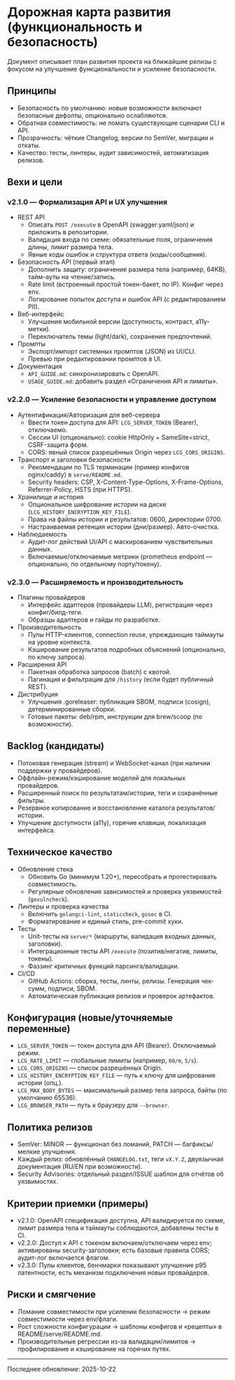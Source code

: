 # Дорожная карта развития (функциональность и безопасность)

Документ описывает план развития проекта на ближайшие релизы с фокусом на улучшение функциональности и усиление безопасности.

## Принципы

- Безопасность по умолчанию: новые возможности включают безопасные дефолты, опционально ослабляются.
- Обратная совместимость: не ломать существующие сценарии CLI и API.
- Прозрачность: чёткие Changelog, версии по SemVer, миграции и откаты.
- Качество: тесты, линтеры, аудит зависимостей, автоматизация релизов.

## Вехи и цели

### v2.1.0 — Формализация API и UX улучшения

- REST API
  - Описать `POST /execute` в OpenAPI (swagger.yaml/json) и приложить в репозитории.
  - Валидация входа по схеме: обязательные поля, ограничения длины, лимит размера тела.
  - Явные коды ошибок и структура ответа (коды/сообщения).
- Безопасность API (первый этап)
  - Дополнить защиту: ограничение размера тела (например, 64KB), тайм-ауты на чтение/запись.
  - Rate limit (встроенный простой токен-бакет, по IP). Конфиг через env.
  - Логирование попыток доступа и ошибок API (с редактированием PII).
- Веб-интерфейс
  - Улучшения мобильной версии (доступность, контраст, a11y-метки).
  - Переключатель темы (light/dark), сохранение предпочтений.
- Промпты
  - Экспорт/импорт системных промптов (JSON) из UI/CLI.
  - Превью при редактировании промптов в UI.
- Документация
  - `API_GUIDE.md`: синхронизировать с OpenAPI.
  - `USAGE_GUIDE.md`: добавить раздел «Ограничения API и лимиты».

### v2.2.0 — Усиление безопасности и управление доступом

- Аутентификация/Авторизация для веб-сервера
  - Ввести токен доступа для API: `LCG_SERVER_TOKEN` (Bearer), отключаемо.
  - Сессии UI (опционально): cookie HttpOnly + SameSite=strict, CSRF-защита форм.
  - CORS: явный список разрешённых Origin через `LCG_CORS_ORIGINS`.
- Транспорт и заголовки безопасности
  - Рекомендации по TLS терминации (пример конфигов nginx/caddy) в `serve/README.md`.
  - Security headers: CSP, X-Content-Type-Options, X-Frame-Options, Referrer-Policy, HSTS (при HTTPS).
- Хранилище и история
  - Опциональное шифрование истории на диске (`LCG_HISTORY_ENCRYPTION_KEY_FILE`).
  - Права на файлы истории и результатов: 0600, директории 0700.
  - Настраиваемая ретенция истории (дни/размер). Авто-очистка.
- Наблюдаемость
  - Аудит-лог действий UI/API с маскированием чувствительных данных.
  - Включаемые/отключаемые метрики (prometheus endpoint — опционально, по отдельному порту/токену).

### v2.3.0 — Расширяемость и производительность

- Плагины провайдеров
  - Интерфейс адаптеров (провайдеры LLM), регистрация через конфиг/билд-теги.
  - Образцы адаптеров и гайды по разработке.
- Производительность
  - Пулы HTTP-клиентов, connection reuse, упреждающие таймауты на уровне контекста.
  - Кэширование результатов подробных объяснений (опционально, по ключу запроса).
- Расширения API
  - Пакетная обработка запросов (batch) с квотой.
  - Пагинация и фильтрация для `/history` (если будет публичный REST).
- Дистрибуция
  - Улучшения .goreleaser: публикация SBOM, подписи (cosign), детерминированные сборки.
  - Готовые пакеты: deb/rpm, инструкции для brew/scoop (по возможности).

## Backlog (кандидаты)

- Потоковая генерация (stream) и WebSocket-канал (при наличии поддержки у провайдеров).
- Оффлайн-режим/кэширование моделей для локальных провайдеров.
- Расширенный поиск по результатам/истории, теги и сохранённые фильтры.
- Резервное копирование и восстановление каталога результатов/истории.
- Улучшение доступности (a11y), горячие клавиши, локализация интерфейса.

## Техническое качество

- Обновление стека
  - Обновить Go (минимум 1.20+), пересобрать и протестировать совместимость.
  - Регулярные обновления зависимостей и проверка уязвимостей (`govulncheck`).
- Линтеры и проверка качества
  - Включить `golangci-lint`, `staticcheck`, `gosec` в CI.
  - Форматирование и единый стиль, pre-commit хуки.
- Тесты
  - Unit-тесты на `serve/*` (маршруты, валидация входных данных, заголовки).
  - Интеграционные тесты API `/execute` (позитив/негатив, лимиты, токены).
  - Фаззинг критичных функций парсинга/валидации.
- CI/CD
  - GitHub Actions: сборка, тесты, линты, релизы. Генерация чек-сумм, подписи, SBOM.
  - Автоматическая публикация релизов и проверок артефактов.

## Конфигурация (новые/уточняемые переменные)

- `LCG_SERVER_TOKEN` — токен доступа для API (Bearer). Отключаемый режим.
- `LCG_RATE_LIMIT` — глобальные лимиты (например, `60/m`, `5/s`).
- `LCG_CORS_ORIGINS` — список разрешённых Origin.
- `LCG_HISTORY_ENCRYPTION_KEY_FILE` — путь к ключу для шифрования истории (опц.).
- `LCG_MAX_BODY_BYTES` — максимальный размер тела запроса, байты (по умолчанию 65536).
- `LCG_BROWSER_PATH` — путь к браузеру для `--browser`.

## Политика релизов

- SemVer: MINOR — функционал без ломаний, PATCH — багфиксы/мелкие улучшения.
- Каждый релиз: обновлённый `CHANGELOG.txt`, теги `vX.Y.Z`, двуязычная документация (RU/EN при возможности).
- Security Advisories: отдельный раздел/ISSUE шаблон для отчётов об уязвимостях.

## Критерии приемки (примеры)

- v2.1.0: OpenAPI спецификация доступна, API валидируется по схеме, лимит размера тела и таймауты соблюдаются, добавлены тесты в CI.
- v2.2.0: Доступ к API с токеном включаем/отключаем через env; активированы security-заголовки; есть базовые правила CORS; аудит-лог включается флагом.
- v2.3.0: Пулы клиентов, бенчмарки показывают улучшение p95 латентности, есть механизм подключения новых провайдеров.

## Риски и смягчение

- Ломание совместимости при усилении безопасности → режим совместимости через env/флаги.
- Рост сложности конфигурации → шаблоны конфигов и «рецепты» в README/serve/README.md.
- Производительные регрессии из-за валидации/лимитов → профилирование и кэширование на горячих путях.

---
Последнее обновление: 2025-10-22
